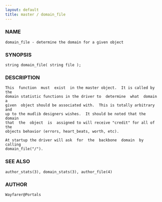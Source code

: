 ```yaml
---
layout: default
title: master / domain_file
---
```


### NAME

    domain_file - determine the domain for a given object

### SYNOPSIS

    string domain_file( string file );

### DESCRIPTION

    This  function  must  exist  in the master object.  It is called by the
    domain statistic functions in the driver to  determine  what  domain  a
    given  object should be associated with.  This is totally arbitrary and
    up to the mudlib designers wishes.  It should be noted that the  domain
    that  the  object  is  assigned to will receive "credit" for all of the
    objects behavior (errors, heart_beats, worth, etc).

    At startup the driver will ask  for  the  backbone  domain  by  calling
    domain_file("/").

### SEE ALSO

    author_stats(3), domain_stats(3), author_file(4)

### AUTHOR

    Wayfarer@Portals

